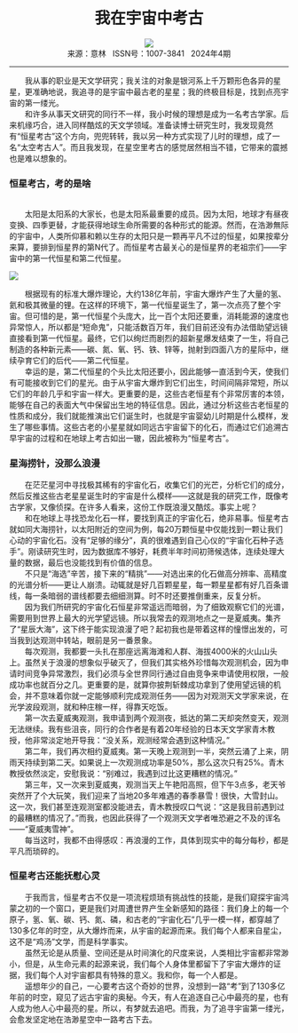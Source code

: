 # <center>我在宇宙中考古</center> 

<div align=center><img src="http://fslib.vip.qikan.cn/img.ashx?key=%d7%f7%d5%df%a3%ba%c0%ee%ba%a3%c4%fe"></div> 

<center>来源：意林   ISSN号：1007-3841   2024年4期</center> 


* * *


　　我从事的职业是天文学研究；我关注的对象是银河系上千万颗形色各异的星星，更准确地说，我追寻的是宇宙中最古老的星星；我的终极目标是，找到点亮宇宙的第一缕光。  
　　和许多从事天文研究的同行不一样，我小时候的理想是成为一名考古学家。后来机缘巧合，进入同样酷炫的天文学领域。准备读博士研究生时，我发现竟然有“恒星考古”这个方向，兜兜转转，我以另一种方式实现了儿时的理想，成了一名“太空考古人”。而且我发现，在星空里考古的感觉居然相当不错，它带来的震撼也是难以想象的。

### 恒星考古，考的是啥

  
<br>　　太阳是太阳系的大家长，也是太阳系最重要的成员。因为太阳，地球才有昼夜变换、四季更替，才能获得地球生命所需要的各种形式的能源。然而，在浩渺無际的宇宙中，人类所仰慕和赖以生存的太阳只是一颗再平凡不过的恒星，如果按辈分来算，要排到恒星界的第N代了。而恒星考古最关心的是恒星界的老祖宗们——宇宙中的第一代恒星和第二代恒星。

![](http://img.resource.qikan.cn/markvip/qkimages/yili/yili202404/yili20240416-1-l.jpg)

  
　　根据现有的标准大爆炸理论，大约138亿年前，宇宙大爆炸产生了大量的氢、氦和极其微量的锂。在这样的环境下，第一代恒星诞生了，第一次点亮了整个宇宙。但可惜的是，第一代恒星个头庞大，比一百个太阳还要重，消耗能源的速度也异常惊人，所以都是“短命鬼”，只能活数百万年，我们目前还没有办法借助望远镜直接看到第一代恒星。最终，它们以绚烂而剧烈的超新星爆发结束了一生，将自己制造的各种新元素——碳、氮、氧、钙、铁、锌等，抛射到四面八方的星际中，继续孕育它们的后代——第二代恒星。  
　　幸运的是，第二代恒星的个头比太阳还要小，因此能够一直活到今天，使我们有可能接收到它们的星光。由于从宇宙大爆炸到它们出生，时间间隔非常短，所以它们的年龄几乎和宇宙一样大。更重要的是，这些古老恒星有个非常厉害的本领，能够在自己的表面大气中保留出生地的特征信息。因此，通过分析这些古老恒星的性质和成分，我们就能推演出它们诞生时，也就是宇宙婴幼儿时期是什么模样，发生了哪些事情。这些古老的小星星就如同远古宇宙留下的化石，而通过它们追溯古早宇宙的过程和在地球上考古如出一辙，因此被称为“恒星考古”。

### 星海捞针，没那么浪漫

  
　　在茫茫星河中寻找极其稀有的宇宙化石，收集它们的光芒，分析它们的成分，然后反推这些古老星星诞生时的宇宙是什么模样——这就是我的研究工作，既像考古学家，又像侦探。在许多人看来，这份工作既浪漫又酷炫。事实上呢？  
　　和在地球上寻找恐龙化石一样，要找到真正的宇宙化石，绝非易事。恒星考古就如同大海捞针，以太阳附近的空间为例，每20万颗恒星中仅能找到一颗让我们心动的宇宙化石。没有“足够的缘分”，真的很难遇到自己心仪的“宇宙化石种子选手”。刚读研究生时，因为数据库不够好，耗费半年时间初筛候选体，连续处理大量的数据，最后也没能找到有价值的信息。  
　　不只是“海选”辛苦，接下来的“精挑”——对选出来的化石做高分辨率、高精度的光谱分析——更让人崩溃。动辄就是好几百颗星星，每一颗星星都有好几百条谱线，每一条暗弱的谱线都要去细细测算。时不时还要推倒重来，反复分析。  
　　因为我们所研究的宇宙化石恒星非常遥远而暗弱，为了细致观察它们的光谱，需要用到世界上最大的光学望远镜。所以我常去的观测地点之一是夏威夷。集齐了“星辰大海”，这下终于能实现浪漫了吧？起初我也是带着这样的憧憬出发的，可当我到达观测中转站，眼前是另一番景象。  
　　每次观测，我都要一头扎在那座远离海滩和人群、海拔4000米的火山山头上。虽然关于浪漫的想象似乎破灭了，但我们其实格外珍惜每次观测机会，因为申请时间竞争异常激烈，我们必须与全世界同行通过自由竞争来申请使用权限，一般成功率也就百分之几。更重要的是，就算你披荆斩棘成功拿到了使用望远镜的机会，并不意味着你就一定能够顺利完成观测任务——因为对观测天文学家来说，在光学波段观测，就和种庄稼一样，得靠天吃饭。  
　　第一次去夏威夷观测，我申请到两个观测夜，抵达的第二天却突然变天，观测无法继续。我有些沮丧，同行的合作者是有着20年经验的日本天文学家青木教授，他非常淡定地开导我：“没关系，观测经常会遇到这种情况。”  
　　第二年，我们再次相约夏威夷。第一天晚上观测到一半，突然云涌了上来，阴雨天持续到第二天。如果说上一次观测成功率是50%，那么这次只有25%。青木教授依然淡定，安慰我说：“别难过，我遇到过比这更糟糕的情况。”  
　　第三年，又一次来到夏威夷，观测当天上午艳阳高照，但下午3点多，老天爷突然开了个大玩笑，我们迎来了当地20多年难遇的春季暴雪！很快，大雪封山。这一次，我们甚至连观测室都没能进去，青木教授叹口气说：“这是我目前遇到过的最糟糕的情况了。”而我，也因此获得了一个观测天文学者唯恐避之不及的诨名——“夏威夷雪神”。  
　　每当这时，我都不由得感叹：再浪漫的工作，具体到现实中的每分每秒，都是平凡而琐碎的。

### 恒星考古还能抚慰心灵

  
　　于我而言，恒星考古不仅是一项流程烦琐有挑战性的技能，是我们窥探宇宙鸿蒙之初的一个窗口，更是我们对周遭世界产生全新感知的路径：我们身上的每一个原子，氢、氧、碳、钙、氮、磷，和古老的“宇宙化石”几乎一模一样，都穿越了130多亿年的时空，从大爆炸而来，从宇宙的起源而来。我们每个人都来自星尘，这不是“鸡汤”文学，而是科学事实。  
　　虽然无论是从质量、空间还是从时间演化的尺度来说，人类相比宇宙都非常渺小，但是，从生命元素的起源来说，我们每个人身体里都留下了宇宙大爆炸的证据，我们每个人对宇宙都具有特殊的意义。我和你，每一个人都是。  
　　遥想年少的自己，一心要考古这个奇妙的世界，没想到一路“考”到了130多亿年前的时空，窥见了远古宇宙的奥秘。今天，有人在追逐自己心中最亮的星，也有人成为他人心中最亮的星。所以，有梦就去追吧。而我，为了追寻宇宙第一缕光，会愈发坚定地在浩渺星空中一路考古下去。